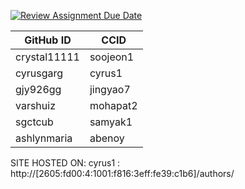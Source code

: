 [![Review Assignment Due Date](https://classroom.github.com/assets/deadline-readme-button-22041afd0340ce965d47ae6ef1cefeee28c7c493a6346c4f15d667ab976d596c.svg)](https://classroom.github.com/a/18vkNgfz)

| GitHub ID  | CCID |
| ------------- | ------------- |
| crystal11111  | soojeon1 |
| cyrusgarg | cyrus1  |
| gjy926gg  | jingyao7  |
| varshuiz  |  mohapat2 |
| sgctcub  | samyak1 |
| ashlynmaria  | abenoy |

SITE HOSTED ON:
cyrus1 : http://[2605:fd00:4:1001:f816:3eff:fe39:c1b6]/authors/
